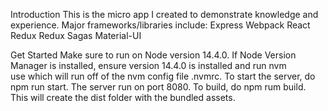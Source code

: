 Introduction
This is the micro app I created to demonstrate knowledge and experience.
Major frameworks/libraries include:
Express
Webpack
React
Redux
Redux
Sagas
Material-UI

Get Started
Make sure to run on Node version 14.4.0. If Node Version Manager is installed, ensure version 14.4.0 is installed and run nvm use which will run off of the nvm config file .nvmrc.
To start the server, do npm run start. The server run on port 8080.
To build, do npm rum build. This will create the dist folder with the bundled assets.
